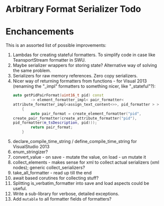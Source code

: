 Arbitrary Format Serializer Todo
================================

Enchancements
=============

This is an assorted list of possible improvements:

1. Lambdas for creating stateful formatters. To simplify code in case like TeansportStream formatter in SWU.
2. Maybe serializer wrappers for storing state? Alternative way of solving the same problem.
3. Serializers for raw memory references. Zero copy serializers.
4. Nicer way of returning formatters from functions - for Visual 2013 (renaming the "_impl" formatters to something nicer, like "_stateful"?):
    ```cpp
    auto getPidPairFormat(uint16_t pid) const
            -> element_formatter_impl< pair_formatter<
    attribute_formatter_impl<assign_text_content<>>, pid_formatter > >
        {
            auto pair_format = create_element_formatter("pid",
    create_pair_formatter(create_attribute_formatter("pid"),
    pid_formatter(m_tsDescription, pid)));
            return pair_format;
        }
    ```
5. declare_compile_time_string / define_compile_time_string for VisualStudio 2013
6. enum_stringizer?
7. convert_value - on save - mutate the value, on load - un mutate it
8. collect_elements - makes sense for xml to collect actual serializers (xml nodes); generic collect_serializers?
9. take_all_formatter - read up till the end
10. await based corutines for collecting stuff?
11. Splitting is_verbatim_formatter into save and load aspects could be useful.
12. Write a sub-library for verbose, detailed exceptions.
13. Add `mutable` to all formatter fields of formatters?
